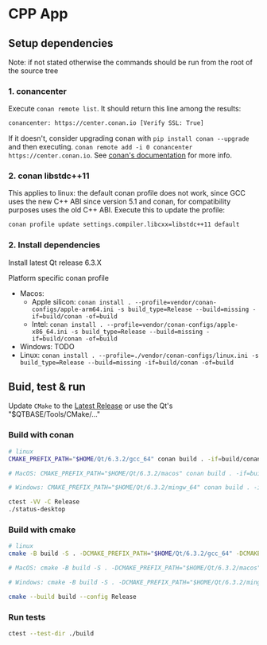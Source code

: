 # CPP App

## Setup dependencies

Note: if not stated otherwise the commands should be run from the root of the source tree

### 1. conancenter

Execute `conan remote list`. It should return this line among the results:

```bash
conancenter: https://center.conan.io [Verify SSL: True]
```

If it doesn't, consider upgrading conan with `pip install conan --upgrade` and then executing. `conan remote add -i 0 conancenter https://center.conan.io`. See [conan's documentation](https://docs.conan.io/en/latest/uploading_packages/remotes.html#conancenter) for more info.

### 2. conan libstdc++11

This applies to linux: the default conan profile does not work, since GCC uses the new C++ ABI since version 5.1 and conan, for compatibility purposes uses the old C++ ABI.
Execute this to update the profile:

```bash
conan profile update settings.compiler.libcxx=libstdc++11 default
```

### 2. Install dependencies

Install latest Qt release 6.3.X

Platform specific conan profile

- Macos:
  - Apple silicon: `conan install . --profile=vendor/conan-configs/apple-arm64.ini -s build_type=Release --build=missing -if=build/conan -of=build`
  - Intel: `conan install . --profile=vendor/conan-configs/apple-x86_64.ini -s build_type=Release --build=missing -if=build/conan -of=build`
- Windows: TODO
- Linux: `conan install . --profile=./vendor/conan-configs/linux.ini -s build_type=Release --build=missing -if=build/conan -of=build`

## Buid, test & run

Update `CMake` to the [Latest Release](https://cmake.org/download/) or use the Qt's "$QTBASE/Tools/CMake/..."

### Build with conan

```bash
# linux
CMAKE_PREFIX_PATH="$HOME/Qt/6.3.2/gcc_64" conan build . -if=build/conan -bf=build

# MacOS: CMAKE_PREFIX_PATH="$HOME/Qt/6.3.2/macos" conan build . -if=build/conan -bf=build

# Windows: CMAKE_PREFIX_PATH="$HOME/Qt/6.3.2/mingw_64" conan build . -if=build/conan -bf=build

ctest -VV -C Release
./status-desktop
```

### Build with cmake

```bash
# linux
cmake -B build -S . -DCMAKE_PREFIX_PATH="$HOME/Qt/6.3.2/gcc_64" -DCMAKE_BUILD_TYPE=Release -DCMAKE_TOOLCHAIN_FILE=build/conan/conan_toolchain.cmake

# MacOS: cmake -B build -S . -DCMAKE_PREFIX_PATH="$HOME/Qt/6.3.2/macos" -DCMAKE_BUILD_TYPE=Release -DCMAKE_TOOLCHAIN_FILE=build/conan/conan_toolchain.cmake

# Windows: cmake -B build -S . -DCMAKE_PREFIX_PATH="$HOME/Qt/6.3.2/mingw_64" -DCMAKE_BUILD_TYPE=Release -DCMAKE_TOOLCHAIN_FILE=build/conan/conan_toolchain.cmake

cmake --build build --config Release
```

### Run tests

```bash
ctest --test-dir ./build
```
